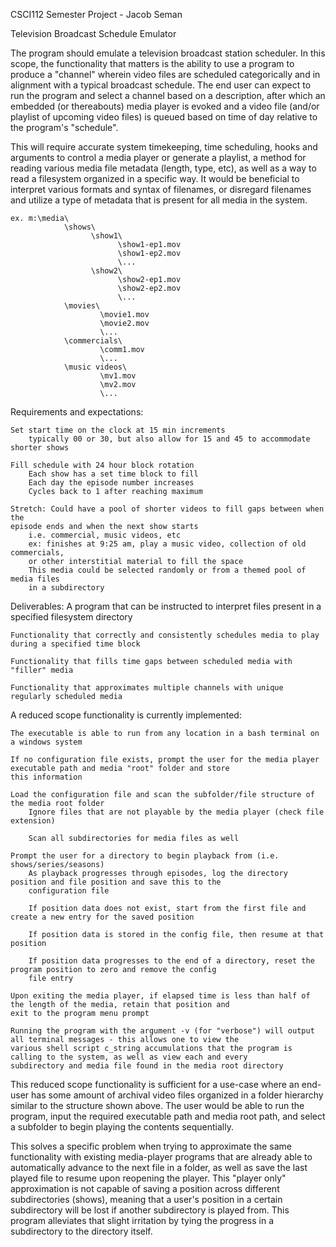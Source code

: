 CSCI112 Semester Project - Jacob Seman

Television Broadcast Schedule Emulator

The program should emulate a television broadcast station scheduler. In this scope, the functionality that matters is
the ability to use a program to produce a "channel" wherein video files are scheduled categorically and in alignment with
a typical broadcast schedule. The end user can expect to run the program and select a channel based on a description,
after which an embedded (or thereabouts) media player is evoked and a video file (and/or playlist of upcoming video files)
is queued based on time of day relative to the program's "schedule".

This will require accurate system timekeeping, time scheduling, hooks and arguments to control a media player or generate
a playlist, a method for reading various media file metadata (length, type, etc), as well as a way to read a filesystem
organized in a specific way. It would be beneficial to interpret various formats and syntax of filenames, or disregard
filenames and utilize a type of metadata that is present for all media in the system.

    ex. m:\media\
                \shows\
                      \show1\
                            \show1-ep1.mov
                            \show1-ep2.mov
                            \...
                      \show2\
                            \show2-ep1.mov
                            \show2-ep2.mov
                            \...
                \movies\
                        \movie1.mov
                        \movie2.mov
                        \...
                \commercials\
                        \comm1.mov
                        \...
                \music videos\
                        \mv1.mov
                        \mv2.mov
                        \...

Requirements and expectations:

    Set start time on the clock at 15 min increments
        typically 00 or 30, but also allow for 15 and 45 to accommodate shorter shows

    Fill schedule with 24 hour block rotation
        Each show has a set time block to fill
        Each day the episode number increases
        Cycles back to 1 after reaching maximum

    Stretch: Could have a pool of shorter videos to fill gaps between when the
    episode ends and when the next show starts
        i.e. commercial, music videos, etc
        ex: finishes at 9:25 am, play a music video, collection of old commercials,
        or other interstitial material to fill the space
        This media could be selected randomly or from a themed pool of media files
        in a subdirectory

Deliverables:
    A program that can be instructed to interpret files present in a specified filesystem directory

    Functionality that correctly and consistently schedules media to play during a specified time block

    Functionality that fills time gaps between scheduled media with "filler" media

    Functionality that approximates multiple channels with unique regularly scheduled media


A reduced scope functionality is currently implemented:

    The executable is able to run from any location in a bash terminal on a windows system

    If no configuration file exists, prompt the user for the media player executable path and media "root" folder and store
    this information

    Load the configuration file and scan the subfolder/file structure of the media root folder
        Ignore files that are not playable by the media player (check file extension)
    
        Scan all subdirectories for media files as well

    Prompt the user for a directory to begin playback from (i.e. shows/series/seasons)
        As playback progresses through episodes, log the directory position and file position and save this to the
        configuration file
    
        If position data does not exist, start from the first file and create a new entry for the saved position
    
        If position data is stored in the config file, then resume at that position
    
        If position data progresses to the end of a directory, reset the program position to zero and remove the config
        file entry

    Upon exiting the media player, if elapsed time is less than half of the length of the media, retain that position and
    exit to the program menu prompt

    Running the program with the argument -v (for "verbose") will output all terminal messages - this allows one to view the
    various shell script c_string accumulations that the program is calling to the system, as well as view each and every
    subdirectory and media file found in the media root directory

This reduced scope functionality is sufficient for a use-case where an end-user has some amount of archival video files
organized in a folder hierarchy similar to the structure shown above. The user would be able to run the program, input the
required executable path and media root path, and select a subfolder to begin playing the contents sequentially.

This solves a specific problem when trying to approximate the same functionality with existing media-player programs that
are already able to automatically advance to the next file in a folder, as well as save the last played file to resume upon
reopening the player. This "player only" approximation is not capable of saving a position across different subdirectories
(shows), meaning that a user's position in a certain subdirectory will be lost if another subdirectory is played from. This
program alleviates that slight irritation by tying the progress in a subdirectory to the directory itself.
